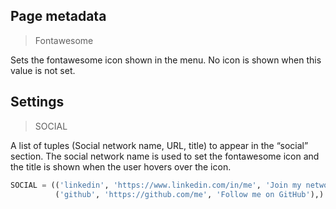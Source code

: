 

## Page metadata

> Fontawesome

Sets the fontawesome icon shown in the menu. No icon is shown when this value is not set.

## Settings

> SOCIAL

A list of tuples (Social network name, URL, title) to appear in the “social” section. 
The social network name is used to set the fontawesome icon and the title is shown when the user hovers over the icon.

```python
SOCIAL = (('linkedin', 'https://www.linkedin.com/in/me', 'Join my network'),
          ('github', 'https://github.com/me', 'Follow me on GitHub'),)
```